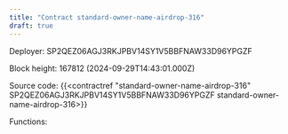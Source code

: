 ```yaml
---
title: "Contract standard-owner-name-airdrop-316"
draft: true
---
```

Deployer: SP2QEZ06AGJ3RKJPBV14SY1V5BBFNAW33D96YPGZF


 



Block height: 167812 (2024-09-29T14:43:01.000Z)

Source code: {{<contractref "standard-owner-name-airdrop-316" SP2QEZ06AGJ3RKJPBV14SY1V5BBFNAW33D96YPGZF standard-owner-name-airdrop-316>}}

Functions:


